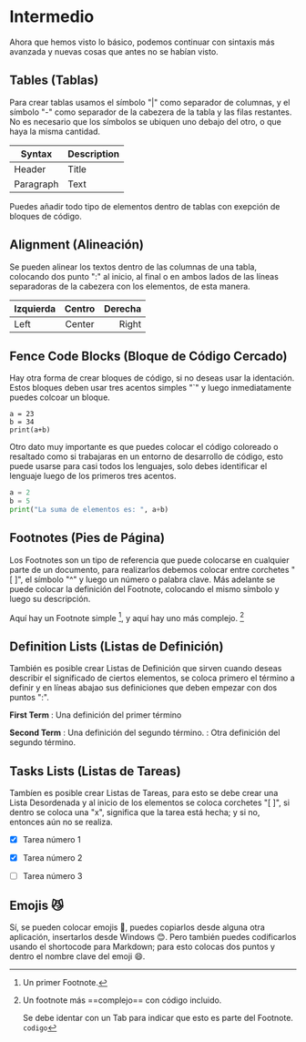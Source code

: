 # Intermedio

Ahora que hemos visto lo básico, podemos continuar con sintaxis más avanzada y nuevas cosas que antes no se habían visto. 

## Tables (Tablas)

Para crear tablas usamos el símbolo "|" como separador de columnas, y el símbolo "-" como separador de la cabezera de la tabla y las filas restantes. No es necesario que los símbolos se ubiquen uno debajo del otro, o que haya la misma cantidad.

| Syntax      | Description |
| --------- | --------- |
| Header      | Title     |
| Paragraph     | Text     |

Puedes añadir todo tipo de elementos dentro de tablas con exepción de bloques de código.

## Alignment (Alineación)

Se pueden alinear los textos dentro de las columnas de una tabla, colocando dos punto ":" al inicio, al final o en ambos lados de las líneas separadoras de la cabezera con los elementos, de esta manera. 

| Izquierda   | Centro      |  Derecha   |
| :---        |    :----:   |       ---: |
| Left        | Center      | Right      |

## Fence Code Blocks (Bloque de Código Cercado)

Hay otra forma de crear bloques de código, si no deseas usar la identación. Estos bloques deben usar tres acentos simples "`" y luego inmediatamente puedes colcoar un bloque.

```
a = 23
b = 34
print(a+b)
```

Otro dato muy importante es que puedes colocar el código coloreado o resaltado como si trabajaras en un entorno de desarrollo de código, esto puede usarse para casi todos los lenguajes, solo debes identificar el lenguaje luego de los primeros tres acentos.

```py
a = 2
b = 5
print("La suma de elementos es: ", a+b)
```
## Footnotes (Pies de Página)

Los Footnotes son un tipo de referencia que puede colocarse en cualquier parte de un documento, para realizarlos debemos colocar entre corchetes "[ ]", el símbolo "^" y luego un número o palabra clave. Más adelante se puede colocar la definición del Footnote, colocando el mismo símbolo y luego su descripción.

Aquí hay un Footnote simple [^1], y aquí hay uno más complejo. [^bignote]

## Definition Lists (Listas de Definición)

También es posible crear Listas de Definición que sirven cuando deseas describir el significado de ciertos elementos, se coloca primero el término a definir y en líneas abajao sus definiciones que deben empezar con dos puntos ":".

**First Term**
: Una definición del primer término

**Second Term**
: Una definición del segundo término.
: Otra definición del segundo término.

## Tasks Lists (Listas de Tareas)

Tambíen es posible crear Listas de Tareas, para esto se debe crear una Lista Desordenada y al inicio de los elementos se coloca corchetes "[ ]", si dentro se coloca una "x", significa que la tarea está hecha; y si no, entonces aún no se realiza.

- [x] Tarea número 1
- [x] Tarea número 2
- [ ] Tarea número 3


## Emojis :smirk_cat: 

Sí, se pueden colocar emojis 🎊, puedes copiarlos desde alguna otra aplicación, insertarlos desde Windows 😊. Pero también puedes codificarlos usando el shortocode para Markdown; para esto colocas dos puntos y dentro el nombre clave del emoji :smile:.


[^1]: Un primer Footnote.

[^bignote]: Un footnote más ==complejo== con código incluido.
    
    Se debe identar con un Tab para indicar que esto es parte del Footnote.  
    `codigo`  



